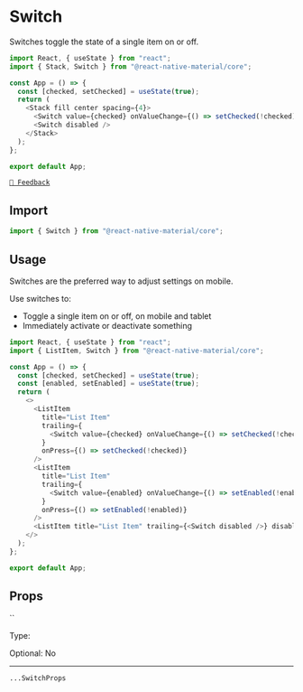 # Switch

Switches toggle the state of a single item on or off.

```js with-preview
import React, { useState } from "react";
import { Stack, Switch } from "@react-native-material/core";

const App = () => {
  const [checked, setChecked] = useState(true);
  return (
    <Stack fill center spacing={4}>
      <Switch value={checked} onValueChange={() => setChecked(!checked)} />
      <Switch disabled />
    </Stack>
  );
};

export default App;
```

[`💬 Feedback`](https://github.com/yamankatby/react-native-material/labels/component%3A%20Switch)

## Import

```js
import { Switch } from "@react-native-material/core";
```

## Usage

Switches are the preferred way to adjust settings on mobile.

Use switches to:

- Toggle a single item on or off, on mobile and tablet
- Immediately activate or deactivate something

```js with-preview
import React, { useState } from "react";
import { ListItem, Switch } from "@react-native-material/core";

const App = () => {
  const [checked, setChecked] = useState(true);
  const [enabled, setEnabled] = useState(true);
  return (
    <>
      <ListItem
        title="List Item"
        trailing={
          <Switch value={checked} onValueChange={() => setChecked(!checked)} />
        }
        onPress={() => setChecked(!checked)}
      />
      <ListItem
        title="List Item"
        trailing={
          <Switch value={enabled} onValueChange={() => setEnabled(!enabled)} />
        }
        onPress={() => setEnabled(!enabled)}
      />
      <ListItem title="List Item" trailing={<Switch disabled />} disabled />
    </>
  );
};

export default App;
```

## Props

``

Type:

Optional: No

---

`...SwitchProps`
